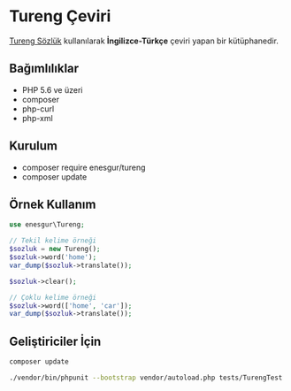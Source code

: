 # Tureng Çeviri

[Tureng Sözlük](http://tureng.com) kullanılarak **İngilizce-Türkçe** çeviri yapan bir kütüphanedir.

## Bağımlılıklar
* PHP 5.6 ve üzeri
* composer
* php-curl
* php-xml

## Kurulum

* composer require enesgur/tureng
* composer update

## Örnek Kullanım

```php
use enesgur\Tureng;

// Tekil kelime örneği
$sozluk = new Tureng();
$sozluk->word('home');
var_dump($sozluk->translate());

$sozluk->clear();

// Çoklu kelime örneği
$sozluk->word(['home', 'car']);
var_dump($sozluk->translate());
```

## Geliştiriciler İçin

```bash
composer update
```

 ```bash
./vendor/bin/phpunit --bootstrap vendor/autoload.php tests/TurengTest
```
